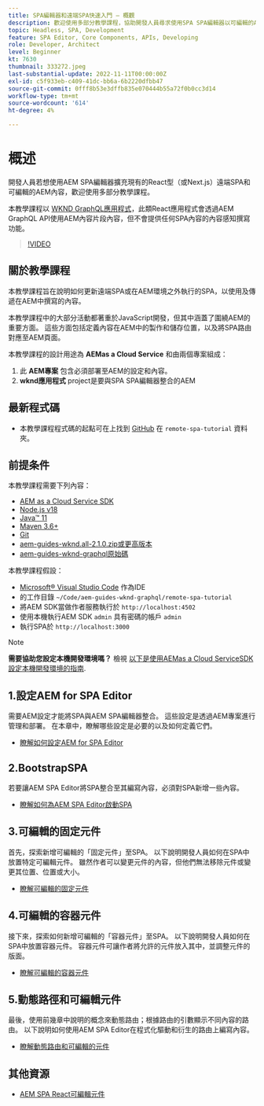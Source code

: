 ```yaml
---
title: SPA編輯器和遠端SPA快速入門 — 概觀
description: 歡迎使用多部分教學課程，協助開發人員尋求使用SPA SPA編輯器以可編輯的AEM內容來增強現有的遠端AEM。
topic: Headless, SPA, Development
feature: SPA Editor, Core Components, APIs, Developing
role: Developer, Architect
level: Beginner
kt: 7630
thumbnail: 333272.jpeg
last-substantial-update: 2022-11-11T00:00:00Z
exl-id: c5f933eb-c409-41dc-bb6a-6b2220dfbb47
source-git-commit: 0fff8b53e3dffb835e070444b55a72f0b0cc3d14
workflow-type: tm+mt
source-wordcount: '614'
ht-degree: 4%

---
```


# 概述

開發人員若想使用AEM SPA編輯器擴充現有的React型（或Next.js）遠端SPA和可編輯的AEM內容，歡迎使用多部分教學課程。

本教學課程以 [WKND GraphQL應用程式](https://experienceleague.adobe.com/docs/experience-manager-learn/getting-started-with-aem-headless/graphql/overview.html)，此類React應用程式會透過AEM GraphQL API使用AEM內容片段內容，但不會提供任何SPA內容的內容感知撰寫功能。

>[!VIDEO](https://video.tv.adobe.com/v/333272?quality=12&learn=on)

## 關於教學課程

本教學課程旨在說明如何更新遠端SPA或在AEM環境之外執行的SPA，以使用及傳遞在AEM中撰寫的內容。

本教學課程中的大部分活動都著重於JavaScript開發，但其中涵蓋了圍繞AEM的重要方面。 這些方面包括定義內容在AEM中的製作和儲存位置，以及將SPA路由對應至AEM頁面。

本教學課程的設計用途為 **AEMas a Cloud Service** 和由兩個專案組成：

1. 此 __AEM專案__ 包含必須部署至AEM的設定和內容。
1. __wknd應用程式__ project是要與SPA SPA編輯器整合的AEM

## 最新程式碼

+ 本教學課程程式碼的起點可在上找到 [GitHub](https://github.com/adobe/aem-guides-wknd-graphql/tree/main/remote-spa-tutorial) 在 `remote-spa-tutorial` 資料夾。

## 前提条件

本教學課程需要下列內容：

+ [AEM as a Cloud Service SDK](https://experienceleague.adobe.com/docs/experience-manager-learn/cloud-service/local-development-environment-set-up/aem-runtime.html?lang=en)
+ [Node.js v18](https://nodejs.org/en/)
+ [Java™ 11](https://downloads.experiencecloud.adobe.com/content/software-distribution/en/general.html)
+ [Maven 3.6+](https://maven.apache.org/)
+ [Git](https://git-scm.com/downloads)
+ [aem-guides-wknd.all-2.1.0.zip或更高版本](https://github.com/adobe/aem-guides-wknd/releases)
+ [aem-guides-wknd-graphql原始碼](https://github.com/adobe/aem-guides-wknd-graphql/tree/main)

本教學課程假設：

+ [Microsoft® Visual Studio Code](https://visualstudio.microsoft.com/) 作為IDE
+ 的工作目錄 `~/Code/aem-guides-wknd-graphql/remote-spa-tutorial`
+ 將AEM SDK當做作者服務執行於 `http://localhost:4502`
+ 使用本機執行AEM SDK `admin` 具有密碼的帳戶 `admin`
+ 執行SPA於 `http://localhost:3000`

>[!NOTE]
>
> **需要協助您設定本機開發環境嗎？** 檢視 [以下是使用AEMas a Cloud ServiceSDK設定本機開發環境的指南](https://experienceleague.adobe.com/docs/experience-manager-learn/cloud-service/local-development-environment-set-up/overview.html?lang=zh-Hans).

## 1.設定AEM for SPA Editor

需要AEM設定才能將SPA與AEM SPA編輯器整合。 這些設定是透過AEM專案進行管理和部署。 在本章中，瞭解哪些設定是必要的以及如何定義它們。

+ [瞭解如何設定AEM for SPA Editor](./aem-configure.md)

## 2.BootstrapSPA

若要讓AEM SPA Editor將SPA整合至其編寫內容，必須對SPA新增一些內容。

+ [瞭解如何為AEM SPA Editor啟動SPA](./spa-bootstrap.md)

## 3.可編輯的固定元件

首先，探索新增可編輯的「固定元件」至SPA。 以下說明開發人員如何在SPA中放置特定可編輯元件。 雖然作者可以變更元件的內容，但他們無法移除元件或變更其位置、位置或大小。

+ [瞭解可編輯的固定元件](./spa-fixed-component.md)

## 4.可編輯的容器元件

接下來，探索如何新增可編輯的「容器元件」至SPA。 以下說明開發人員如何在SPA中放置容器元件。 容器元件可讓作者將允許的元件放入其中，並調整元件的版面。

+ [瞭解可編輯的容器元件](./spa-container-component.md)

## 5.動態路徑和可編輯元件

最後，使用前幾章中說明的概念來動態路由；根據路由的引數顯示不同內容的路由。 以下說明如何使用AEM SPA Editor在程式化驅動和衍生的路由上編寫內容。

+ [瞭解動態路由和可編輯的元件](./spa-dynamic-routes.md)

## 其他資源

+ [AEM SPA React可編輯元件](https://www.npmjs.com/package/@adobe/aem-react-editable-components)
